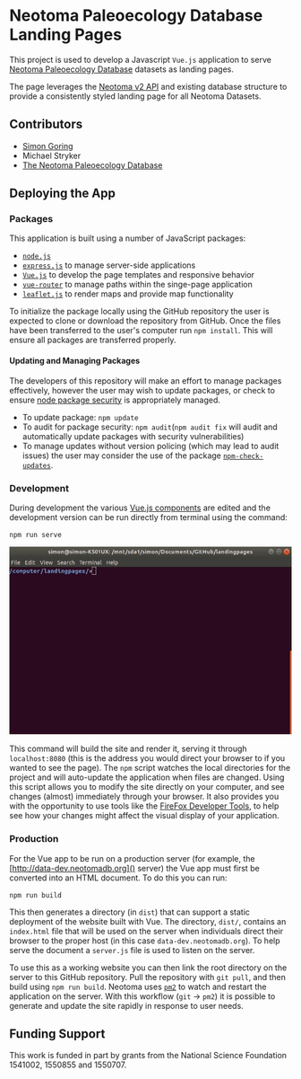 # Neotoma Paleoecology Database Landing Pages

This project is used to develop a Javascript `Vue.js` application to serve [Neotoma Paleoecology Database](http://neotomadb.org/) datasets as landing pages.

The page leverages the [Neotoma v2 API](http://github.com/NeotomaDB/api_nodetest) and existing database structure to provide a consistently styled landing page for all Neotoma Datasets.

## Contributors

*   [Simon Goring](http://goring.org)
*   Michael Stryker
*   [The Neotoma Paleoecology Database](http://neotomadb.org)

## Deploying the App

### Packages

This application is built using a number of JavaScript packages:

*   [`node.js`](https://nodejs.org/en/)
*   [`express.js`](https://expressjs.com/) to manage server-side applications
*   [`Vue.js`](https://vuejs.org/) to develop the page templates and responsive behavior
*   [`vue-router`](https://router.vuejs.org/) to manage paths within the singe-page application
*   [`leaflet.js`](https://leafletjs.com/) to render maps and provide map functionality

To initialize the package locally using the GitHub repository the user is expected to clone or download the repository from GitHub.  Once the files have been transferred to the user's computer run `npm install`.  This will ensure all packages are transferred properly.

#### Updating and Managing Packages

The developers of this repository will make an effort to manage packages effectively, however the user may wish to update packages, or check to ensure [node package security](https://docs.npmjs.com/auditing-package-dependencies-for-security-vulnerabilities) is appropriately managed.

*   To update package: `npm update`
*   To audit for package security: `npm audit`(`npm audit fix` will audit and automatically update packages with security vulnerabilities)
*   To manage updates without version policing (which may lead to audit issues) the user may consider the use of the package [`npm-check-updates`](https://www.npmjs.com/package/npm-check-updates).

### Development

During development the various [Vue.js components](https://vuejs.org/v2/guide/components.html) are edited and the development version can be run directly from terminal using the command:

```
npm run serve
```

![](images/start_development.gif)

This command will build the site and render it, serving it through `localhost:8080` (this is the address you would direct your browser to if you wanted to see the page).  The `npm` script watches the local directories for the project and will auto-update the application when files are changed.  Using this script allows you to modify the site directly on your computer, and see changes (almost) immediately through your browser.  It also provides you with the opportunity to use tools like the [FireFox Developer Tools](https://developer.mozilla.org/son/docs/Tools), to help see how your changes might affect the visual display of your application.

### Production

For the Vue app to be run on a production server (for example, the [http://data-dev.neotomadb.org]() server) the Vue app must first be converted into an HTML document.  To do this you can run:

```
npm run build
```

This then generates a directory (in `dist`) that can support a static deployment of the website built with Vue.  The directory, `dist/`, contains an `index.html` file that will be used on the server when individuals direct their browser to the proper host (in this case `data-dev.neotomadb.org`).  To help serve the document a `server.js` file is used to listen on the server.

To use this as a working website you can then link the root directory on the server to this GitHub repository.  Pull the repository with `git pull`, and then build using `npm run build`.  Neotoma uses [`pm2`](http://pm2.keymetrics.io/) to watch and restart the application on the server.  With this workflow (`git` -> `pm2`) it is possible to generate and update the site rapidly in response to user needs.

## Funding Support

This work is funded in part by grants from the National Science Foundation 1541002, 1550855 and 1550707.
